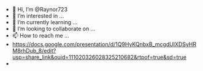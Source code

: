 - 👋 Hi, I’m @Raynor723
- 👀 I’m interested in ...
- 🌱 I’m currently learning ...
- 💞️ I’m looking to collaborate on ...
- 📫 How to reach me ...
- https://docs.google.com/presentation/d/1Q9HyKQnbxB_mcgdUIXDSyHRM8rhDub_8/edit?usp=share_link&ouid=111020326028325210682&rtpof=true&sd=true
- 
<!---
Raynor723/Raynor723 is a ✨ special ✨ repository because its `README.md` (this file) appears on your GitHub profile.
You can click the Preview link to take a look at your changes.
--->
